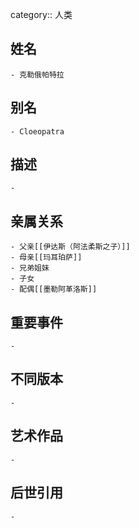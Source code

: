 category:: 人类
## 姓名
	- 克勒俄帕特拉
## 别名
	- Cloeopatra
## 描述
	-
## 亲属关系
	- 父亲[[伊达斯（阿法柔斯之子）]]
	- 母亲[[玛耳珀萨]]
	- 兄弟姐妹
	- 子女
	- 配偶[[墨勒阿革洛斯]]
## 重要事件
	-
## 不同版本
	-
## 艺术作品
	-
## 后世引用
	-
